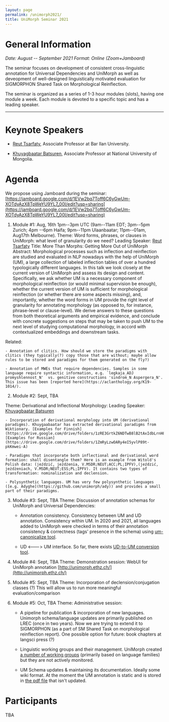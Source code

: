 ```yaml
---
layout: page
permalink: /unimorph2021/
title: UniMorph Seminar 2021
---
```


# General Information

*Date: August -- September 2021  Format: Online (Zoom+Jamboard)*

The seminar focuses on development of consistent cross-linguistic annotation for Universal Dependencies and UniMorph as well as deveopment of well-designed linguistically motivated evaluation for  SIGMORPHON Shared Task on Morphological Reinflection. 

The seminar is organized as a series of 1-3 hour modules (slots), having one module a week. Each module is devoted to a specific topic and has a leading speaker. 

---




# Keynote Speakers

- [Reut Tsarfaty](https://nlp.biu.ac.il/~rtsarfaty/onlp), Associate Professor at Bar Ilan University.

- [Khuyagbaatar Batsuren](https://scholar.google.it/citations?user=JsMdM8oAAAAJ&hl=en), Associate Professor at National University of Mongolia.


# Agenda

We propose using Jamboard during the seminar: [https://jamboard.google.com/d/1EVw2bq7Toff6C6yGwUm-XOTdyAzX8TpWeYU9YL7_00I/edit?usp=sharing](https://jamboard.google.com/d/1EVw2bq7Toff6C6yGwUm-XOTdyAzX8TpWeYU9YL7_00I/edit?usp=sharing)

1. Module #1: Aug, 16th 1pm--3pm UTC (9am--11am EDT; 3pm--5pm Zurich; 4pm --6pm Haifa; 9pm--11pm Ulaanbaatar; 11pm--01am, Aug17th Melbourne). 
Theme: Word forms, phrases, or clauses in UniMorph: what level of granularity do we need?
Leading Speaker: [Reut Tsarfaty](https://nlp.biu.ac.il/~rtsarfaty/onlp)
Title: More Than Morphs: Getting More Out of UniMorph
Abstract: Morphological processes such as inflection and reinflection are studied and evaluated in NLP nowadays with the help of UniMorph (UM), a large collection of labeled inflection tables of over a hundred typologically different languages. In this talk we look closely at the current version of UniMorph and assess its design and content. Specifically, we ask whether UM is a necessary component of morphological reinflection (or would minimal supervision be enough), whether the current version of UM is sufficient for morphological reinflection (or whether there are some aspects missing), and, importantly, whether the word forms in UM provide the right level of granularity for annotating morphology (as opposed to, for instance, phrase-level or clause-level). We derive answers to these questions from both theoretical arguments and empirical evidence, and conclude with concrete suggestions on steps that may be taken to push UM to the next level of studying computational morphology, in accord with contextualized embeddings and downstream tasks. 

Related:

    - Annotation of clitics. How should we store the paradigms with clitics (they typically(?) copy those that are without; maybe allow rules to be stored and paradigms for them generated on the fly?)

    - Annotation of MWEs that require dependencies. Samples in some language require syntactic information, e.g. `legkaja_ADJ promyshlennost_N'  vs. genitive constructions 'sindrom_N Aspergera_N'. This issue has been [reported here](https://aclanthology.org/K19-1014/).  


2.  Module #2: Sept, TBA
 
Theme: Derivational and Inflectional Morphology:
Leading Speaker: [Khuyagbaatar Batsuren](https://scholar.google.it/citations?user=JsMdM8oAAAAJ&hl=en)
  
    - Incorporation of derivational morphology into UM (derivational paradigms). Khuygaabaatar has extracted derivational paradigms from Wiktionary. [Examples for Finnish](https://drive.google.com/drive/folders/1zRE3GrtkZ6NDTwB8lB2tAxIdbLrnH8Jf), [Examples for Russian](https://drive.google.com/drive/folders/1ZmRyLzwOARy4eI5yvlP89t-pkKmwei-A)

    - Paradigms that incorporate both inflectional and derivational word formation: shall disentangle them? Here is an example from Witold's Polish data: (jeździć, jeżdżenia, V.MSDR;NEUT;ACC;PL;IPFV),(jeździć, jeżdżeniach, V.MSDR;NEUT;ESS;PL;IPFV). It contains two types of transformation: nominalization and declension. 
 
    - Polysynthetic languages. UM has very few polysynthetic languages ([e.g. Adyghe](https://github.com/unimorph/ady)) and provides a small part of their paradigms.

3. Module #3: Sept, TBA
Theme: Discussion of annotation schemas for UniMorph and Universal Dependencies:

    - Annotation consistency. Consistency between UM and UD annotation. Consistency within UM. In 2020 and 2021, all languages added to UniMorph were checked in terms of their annotation consistency & correctness (tags' presence in the schema) using [um-canonicalize tool](https://github.com/unimorph/um-canonicalize). 
  
    - UD <---> UM interface. So far, there exists [UD-to-UM conversion tool](https://github.com/unimorph/ud-compatibility).


4. Module #4: Sept, TBA
Theme: Demonstration session:  WebUI for UniMorph annotation [http://unimorph.ethz.ch/](http://unimorph.ethz.ch/)

5. Module #5: Sept, TBA
Theme:  Incorporation of declension/conjugation classes (?) This will allow us to run more meaningful evaluation/comparison
   
6. Module #5: Oct, TBA
Theme: Administrative session:

    - A pipeline for publication & incorporation of new languages. Unimorph schema/language updates are primarily published on LREC (once in two years). Now we are trying to extend it to SIGMORPHON (as a part of SM Shared Task on morphological reinflection report). One possible option for future: book chapters at langsci press (?) 

    - Linguistic working groups and their management. UniMorph created [a number of working groups](https://docs.google.com/spreadsheets/d/1OA3m_kTnhYMZK762x1SiWy7wMSijxtTfAyDXB9V3wGY/edit#gid=977915123) (primarily based on language families) but they are not actively monitored.

    - UM Schema updates & maintaining its documentation. Ideally some wiki format. At the moment the UM annotation is static and is stored in [the pdf file](https://unimorph.github.io/doc/unimorph-schema.pdf) that isn't updated.

# Participants

TBA
